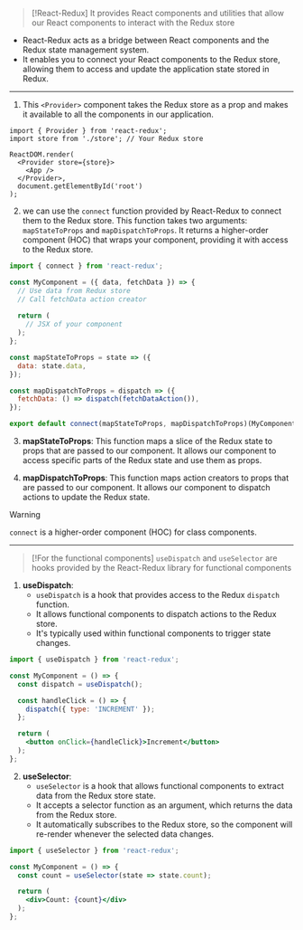 >[!React-Redux]
>It provides React components and utilities that allow our React components to interact with the Redux store

- React-Redux acts as a bridge between React components and the Redux state management system.
- It enables you to connect your React components to the Redux store, allowing them to access and update the application state stored in Redux.
---
1. This `<Provider>` component takes the Redux store as a prop and makes it available to all the components in our application.
```tsx
import { Provider } from 'react-redux';
import store from './store'; // Your Redux store

ReactDOM.render(
  <Provider store={store}>
    <App />
  </Provider>,
  document.getElementById('root')
);
```

2. we can use the `connect` function provided by React-Redux to connect them to the Redux store. This function takes two arguments: `mapStateToProps` and `mapDispatchToProps`. It returns a higher-order component (HOC) that wraps your component, providing it with access to the Redux store.
```jsx
import { connect } from 'react-redux';

const MyComponent = ({ data, fetchData }) => {
  // Use data from Redux store
  // Call fetchData action creator
  
  return (
    // JSX of your component
  );
};

const mapStateToProps = state => ({
  data: state.data,
});

const mapDispatchToProps = dispatch => ({
  fetchData: () => dispatch(fetchDataAction()),
});

export default connect(mapStateToProps, mapDispatchToProps)(MyComponent);
```

3. **mapStateToProps**: This function maps a slice of the Redux state to props that are passed to our component. It allows our component to access specific parts of the Redux state and use them as props.

4. **mapDispatchToProps**: This function maps action creators to props that are passed to our component. It allows our component to dispatch actions to update the Redux state.

>[!warning]
>`connect` is a higher-order component (HOC) for class components.

----
>[!For the functional components]
>`useDispatch` and `useSelector` are hooks provided by the React-Redux library for functional components

1. **useDispatch**:
    - `useDispatch` is a hook that provides access to the Redux `dispatch` function.
    - It allows functional components to dispatch actions to the Redux store.
    - It's typically used within functional components to trigger state changes.
```jsx
import { useDispatch } from 'react-redux';

const MyComponent = () => {
  const dispatch = useDispatch();

  const handleClick = () => {
    dispatch({ type: 'INCREMENT' });
  };

  return (
    <button onClick={handleClick}>Increment</button>
  );
};

```

2. **useSelector**:
    - `useSelector` is a hook that allows functional components to extract data from the Redux store state.
    - It accepts a selector function as an argument, which returns the data from the Redux store.
    - It automatically subscribes to the Redux store, so the component will re-render whenever the selected data changes.
```jsx
import { useSelector } from 'react-redux';

const MyComponent = () => {
  const count = useSelector(state => state.count);

  return (
    <div>Count: {count}</div>
  );
};

```